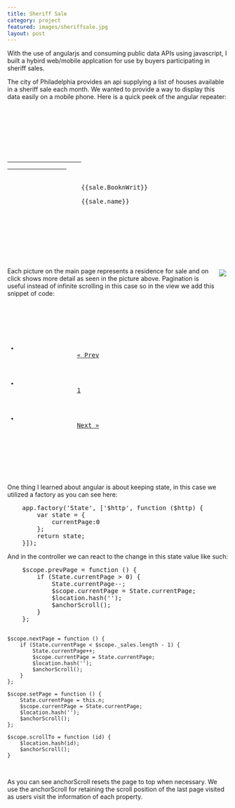 ```yaml
---
title: Sheriff Sale
category: project
featured: images/sheriffsale.jpg
layout: post
---
```


<p>With the use of angularjs and consuming public data APIs using javascript, I built a hybird web/mobile applcation for use by buyers participating in sheriff sales.</p>
<!--more-->
<p>The city of Philadelphia provides an api supplying a list of houses available in a sheriff sale each month. We wanted to provide a way to display this data easily on a mobile phone. Here is a quick peek of the angular repeater:</p>
<pre class="prettyprint">
	<div ng-repeat="sale in pagedItems[currentPage]">
        <div class="box">
            <div class="boxInner" id="{{sale.PropertyID}}">
                <a href="#/detail?addr={{sale.name}}" ng-click="scrollTo(sale.PropertyID)">
                    <img ng-src="https://maps.googleapis.com/maps/api/streetview?size=400x400&location={{sale.name}}&fov=60&pitch=0&key=#########"/>
                </a>
                <div class="titleBox">
                    {{sale.BooknWrit}}<br/>
                    {{sale.name}}
                </div>
            </div>
        </div>
    </div>
</pre>
<p><img src="images/sheriffsale1.jpg" align="right" valign="top" vspace="5" hspace="5"/>Each picture on the main page represents a residence for sale and on click shows more detail as seen in the picture above. Pagination is useful instead of infinite scrolling in this case so in the view we add this snippet of code:</p>
<pre class="prettyprint">
	<div class="pagination pull-right">
        <ul>
            <li ng-class="{disabled: currentPage == 0}">
                <a href ng-click="prevPage()">« Prev</a>
            </li>
            <li ng-repeat="n in range(pagedItems.length)"
                ng-class="{active: n == currentPage}"
                ng-click="setPage()">
                <a href ng-bind="n + 1">1</a>
            </li>
            <li ng-class="{disabled: currentPage == pagedItems.length - 1}">
                <a href ng-click="nextPage()">Next »</a>
            </li>
        </ul>
    </div>
</pre>
<p>One thing I learned about angular is about keeping state, in this case we utilized a factory as you can see here:</p>
<pre class="prettyprint">
	app.factory('State', ['$http', function ($http) {
	    var state = {
	        currentPage:0
	    };
	    return state;
	}]);
</pre>
<p>And in the controller we can react to the change in this state value like such:</p>
<pre class="prettyprint">
    $scope.prevPage = function () {
        if (State.currentPage > 0) {
            State.currentPage--;
            $scope.currentPage = State.currentPage;
            $location.hash('');
            $anchorScroll();
        }
    };

    $scope.nextPage = function () {
        if (State.currentPage < $scope._sales.length - 1) {
            State.currentPage++;
            $scope.currentPage = State.currentPage;
            $location.hash('');
            $anchorScroll();
        }
    };

    $scope.setPage = function () {
        State.currentPage = this.n;
        $scope.currentPage = State.currentPage;
        $location.hash('');
        $anchorScroll();
    };

    $scope.scrollTo = function (id) {
        $location.hash(id);
        $anchorScroll();
    }
</pre>
<p>As you can see anchorScroll resets the page to top when necessary. We use the anchorScroll for retaining the scroll position of the last page visited as users visit the information of each property.</p>